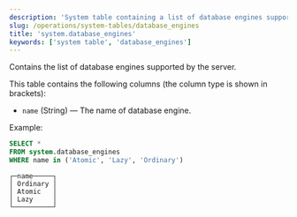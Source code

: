 ```yaml
---
description: 'System table containing a list of database engines supported by the server.'
slug: /operations/system-tables/database_engines
title: 'system.database_engines'
keywords: ['system table', 'database_engines']
---
```


Contains the list of database engines supported by the server.

This table contains the following columns (the column type is shown in brackets):

- `name` (String) — The name of database engine.

Example:

``` sql
SELECT *
FROM system.database_engines
WHERE name in ('Atomic', 'Lazy', 'Ordinary')
```

``` text
┌─name─────┐
│ Ordinary │
│ Atomic   │
│ Lazy     │
└──────────┘
```
